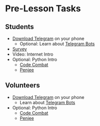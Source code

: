 # Pre-Lesson Tasks

## Students

* [Download Telegram](https://telegram.org) on your phone
  * Optional: Learn about [Telegram Bots](https://core.telegram.org/bots)
* [Survey](https://goo.gl/forms/mBxLLekZnuqzZFo13)
* Video: Internet Intro
* Optional: Python Intro
  * [Code Combat](https://codecombat.com/play?hour_of_code=true)
  * [Penjee](https://penjee.com/hoc/welcome)

## Volunteers

* [Download Telegram](https://telegram.org) on your phone
  * Learn about [Telegram Bots](https://core.telegram.org/bots)
* Optional: Python Intro
  * [Code Combat](https://codecombat.com/play?hour_of_code=true)
  * [Penjee](https://penjee.com/hoc/welcome)

